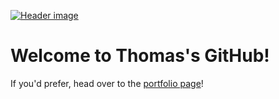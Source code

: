 
[![Header image](https://raw.githubusercontent.com/franzpdx/franzpdx.github.io/main/images/landing-bg.bmp)](https://franzpdx.github.io/portfolio/)

# Welcome to Thomas's GitHub!

If you'd prefer, head over to the [portfolio page](https://franzpdx.github.io/portfolio/)!


<!--
**franzpdx/franzpdx** is a ✨ _special_ ✨ repository because its `README.md` (this file) appears on your GitHub profile.

Here are some ideas to get you started:

- 🔭 I’m currently working on ...
- 🌱 I’m currently learning ...
- 👯 I’m looking to collaborate on ...
- 🤔 I’m looking for help with ...
- 💬 Ask me about ...
- 📫 How to reach me: ...
- 😄 Pronouns: ...
- ⚡ Fun fact: ...
-->
